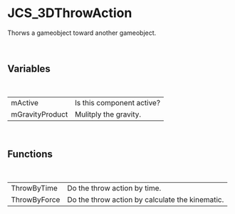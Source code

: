 <div id="content-header">
  <h1>JCS_3DThrowAction</h1>
</div>

<p>
  Thorws a gameobject toward another gameobject.
</p>


<br/>
<h2>Variables</h2>
<br/>

<table>
  <tr>
    <td>mActive</td>
    <td>Is this component active?</td>
  </tr>
  <tr>
    <td>mGravityProduct</td>
    <td>Mulitply the gravity.</td>
  </tr>
</table>


<br/>
<h2>Functions</h2>
<br/>

<table>
  <tr>
    <td>ThrowByTime</td>
    <td>Do the throw action by time.</td>
  </tr>
  <tr>
    <td>ThrowByForce</td>
    <td>Do the throw action by calculate the kinematic.</td>
  </tr>
</table>
